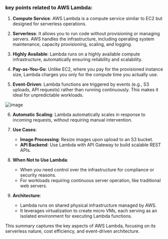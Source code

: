 ### key points related to AWS Lambda:

1. **Compute Service**: AWS Lambda is a compute service similar to EC2 but designed for serverless operations.

2. **Serverless**: It allows you to run code without provisioning or managing servers. AWS handles the infrastructure, including operating system maintenance, capacity provisioning, scaling, and logging.

3. **Highly Available**: Lambda runs on a highly available compute infrastructure, automatically ensuring reliability and scalability.

4. **Pay-as-You-Go**: Unlike EC2, where you pay for the provisioned instance size, Lambda charges you only for the compute time you actually use.

5. **Event-Driven**: Lambda functions are triggered by events (e.g., S3 uploads, API requests) rather than running continuously. This makes it ideal for unpredictable workloads.

![image](https://github.com/user-attachments/assets/c498c877-8750-46c4-b7af-ce77fcff54f8)


6. **Automatic Scaling**: Lambda automatically scales in response to incoming requests, without requiring manual intervention.

7. **Use Cases**:
   - **Image Processing**: Resize images upon upload to an S3 bucket.
   - **API Backend**: Use Lambda with API Gateway to build scalable REST APIs.

8. **When Not to Use Lambda**:
   - When you need control over the infrastructure for compliance or security reasons.
   - For workloads requiring continuous server operation, like traditional web servers.

9. **Architecture**:
   - Lambda runs on shared physical infrastructure managed by AWS.
   - It leverages virtualization to create micro VMs, each serving as an isolated environment for executing Lambda functions.

This summary captures the key aspects of AWS Lambda, focusing on its serverless nature, cost efficiency, and event-driven architecture.

